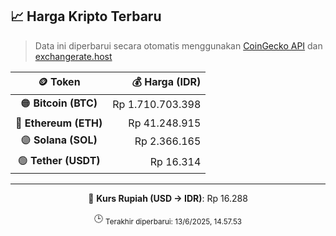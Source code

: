 

<!-- HARGA_KRIPTO -->
## 📈 Harga Kripto Terbaru

> Data ini diperbarui secara otomatis menggunakan [CoinGecko API](https://www.coingecko.com/) dan [exchangerate.host](https://exchangerate.host/)

<div align="center">

| 🪙 Token | 💰 Harga (IDR) |
|:------:|---------------:|
| 🟠 **Bitcoin (BTC)**   | Rp 1.710.703.398 |
| 🔵 **Ethereum (ETH)**  | Rp 41.248.915 |
| 🟣 **Solana (SOL)**    | Rp 2.366.165 |
| 🟢 **Tether (USDT)**   | Rp 16.314 |

---

💱 **Kurs Rupiah (USD → IDR)**: Rp 16.288

🕒 <sub>Terakhir diperbarui: 13/6/2025, 14.57.53</sub>

</div>
<!-- /HARGA_KRIPTO -->